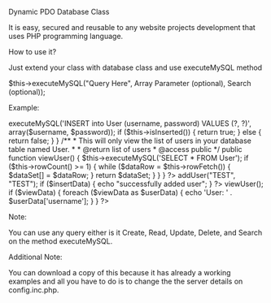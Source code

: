 Dynamic PDO Database Class

It is easy, secured and reusable to any website projects development that uses PHP programming language.

How to use it?

Just extend your class with database class and use executeMySQL method

$this->executeMySQL("Query Here", Array Parameter (optional), Search (optional));

Example:

<?php
    Class User extends Database {
  
    /**
     * This will only insert username and password to your database table named User.
     * 
     * Every parameter will be automatically sanitize in the method executeMySQL
     *
     * @param string $username
     * @param string $password
     * @todo you can require security.inc.php to add more security to your inputs
     * @return true or false
     * @access public
     */
    public function addUser($username, $password) {
    
      $this->executeMySQL('INSERT into User (username, password) VALUES (?, ?)', array($username, $password));
      
      if ($this->isInserted()) {
    
        return true;
    
      }  
      else {
      
        return false;
    
      }
      
    }
    
    /**
     * This will only view the list of users in your database table named User.
     * 
     * @return list of users
     * @access public
     */
    public function viewUser() {
        
        $this->executeMySQL('SELECT * FROM User');
        
        if ($this->rowCount() >= 1) {
        
            while ($dataRow = $this->rowFetch()) {
            
                $dataSet[] = $dataRow;
            
            }
            
            return $dataSet;
            
        }
        
    }
  
  }
  
?>
<!-- This will only for insert data to your database table -->
<?php 
    $user = new User();
  
    $insertData = $user->addUser("TEST", "TEST");
  
    if ($insertData) {
  
      echo "successfully added user";
  
    }
?>
<!-- 

This will only for view data from your database table 

The index key inside $userData is the column name from your database table.

-->
<?php
     $user = new User();
     
     $viewData = $user->viewUser();
     
     if ($viewData) {
     
        foreach ($viewData as $userData) {
            
            echo 'User: ' . $userData['username']; 
        
        }
     
     }
?>

Note: 

You can use any query either is it Create, Read, Update, Delete, and Search on the method executeMySQL.

Additional Note:

You can download a copy of this because it has already a working examples and all you have to do is to change the
the server details on config.inc.php.
